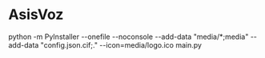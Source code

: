 # AsisVoz

python -m PyInstaller --onefile --noconsole --add-data "media/*;media" --add-data "config.json.cif;." --icon=media/logo.ico main.py